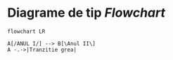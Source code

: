  # Diagrame de tip _Flowchart_

```mermeid
flowchart LR

A[/ANUL I/] --> B[\Anul II\]
A -.->|Tranzitie grea|
```
